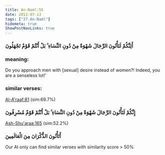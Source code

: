 ```yaml
---
title: An-Naml:55
date: 2011-07-13
tags: ["27.An-Naml"]
hidemeta: true 
ShowPostNavLinks: true 
---
```

### أَئِنَّكُمْ لَتَأْتُونَ الرِّجَالَ شَهْوَةً مِنْ دُونِ النِّسَاءِ ۚ بَلْ أَنْتُمْ قَوْمٌ تَجْهَلُونَ
### meaning: 
Do you approach men with [sexual] desire instead of women?! Indeed, you are a senseless lot!’
### similar verses: 

[Al-A'raaf:81](/7/81) (sim:69.7%)

### إِنَّكُمْ لَتَأْتُونَ الرِّجَالَ شَهْوَةً مِنْ دُونِ النِّسَاءِ ۚ بَلْ أَنْتُمْ قَوْمٌ مُسْرِفُونَ

[Ash-Shu'araa:165](/26/165) (sim:52.2%)

### أَتَأْتُونَ الذُّكْرَانَ مِنَ الْعَالَمِينَ

Our AI only can find similar verses with similarity score > 50% 


